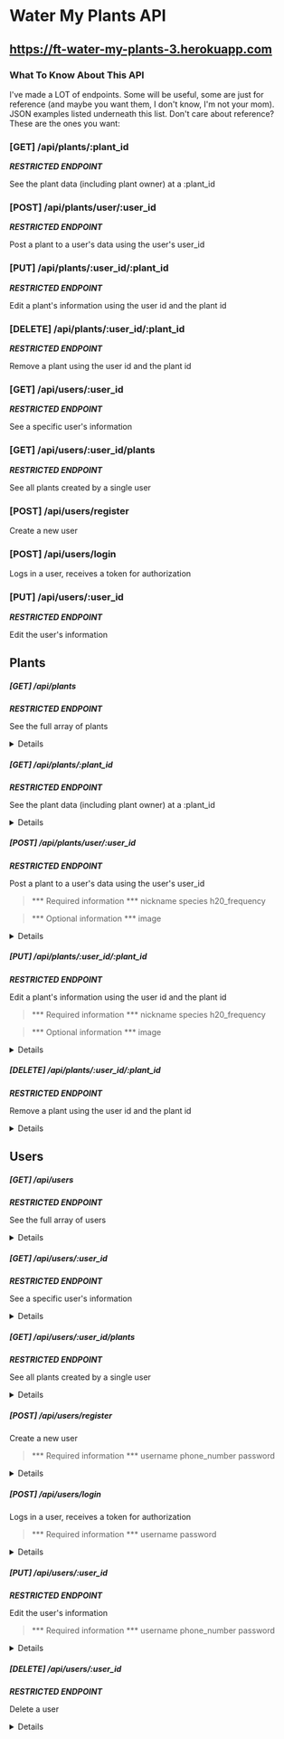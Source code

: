 # Water My Plants API
## https://ft-water-my-plants-3.herokuapp.com
### What To Know About This API
I've made a LOT of endpoints. Some will be useful, some are just for reference (and maybe you want them, I don't know, I'm not your mom). JSON examples listed underneath this list. Don't care about reference? These are the ones you want:

### [GET] /api/plants/:plant_id
***RESTRICTED ENDPOINT***

See the plant data (including plant owner) at a :plant_id

### [POST] /api/plants/user/:user_id
***RESTRICTED ENDPOINT***

Post a plant to a user's data using the user's user_id

### [PUT] /api/plants/:user_id/:plant_id
***RESTRICTED ENDPOINT***

Edit a plant's information using the user id and the plant id

### [DELETE] /api/plants/:user_id/:plant_id
***RESTRICTED ENDPOINT***

Remove a plant using the user id and the plant id

### [GET] /api/users/:user_id
***RESTRICTED ENDPOINT***

See a specific user's information

### [GET] /api/users/:user_id/plants
***RESTRICTED ENDPOINT***

See all plants created by a single user

### [POST] /api/users/register
Create a new user

### [POST] /api/users/login
Logs in a user, receives a token for authorization

### [PUT] /api/users/:user_id
***RESTRICTED ENDPOINT***

Edit the user's information

## Plants
##### [GET] /api/plants
***RESTRICTED ENDPOINT***

See the full array of plants
<details>

```JSON
[
    {
        "plant_id": 1,
        "nickname": "Fish",
        "species": "gillyweed",
        "h20_frequency": 3,
        "image": null,
        "plant_owner_id": 1,
        "plant_owner": "connie"
    },
    {
        "plant_id": 2,
        "nickname": "Tailss",
        "species": "dirigible plum",
        "h20_frequency": 3,
        "image": null,
        "plant_owner_id": 2,
        "plant_owner": "michael"
    },
    {
        "plant_id": 3,
        "nickname": "Tyke",
        "species": "mandrake",
        "h20_frequency": 3,
        "image": null,
        "plant_owner_id": 3,
        "plant_owner": "dave"
    },
    {
        "plant_id": 4,
        "nickname": "Pussy Patty",
        "species": "bubotuber",
        "h20_frequency": 3,
        "image": null,
        "plant_owner_id": 4,
        "plant_owner": "veronica"
    },
    {
        "plant_id": 5,
        "nickname": "Wiggles",
        "species": "venomous tentacula",
        "h20_frequency": 3,
        "image": null,
        "plant_owner_id": 5,
        "plant_owner": "jonathan"
    },
    {
        "plant_id": 6,
        "nickname": "Turtle",
        "species": "shrivelpig",
        "h20_frequency": 3,
        "image": null,
        "plant_owner_id": 6,
        "plant_owner": "daniel"
    }
]
```

</details>

##### [GET] /api/plants/:plant_id
***RESTRICTED ENDPOINT***

See the plant data (including plant owner) at a :plant_id
<details>

/api/plants/1

```JSON
{
    "plant_id": 1,
    "nickname": "Fish",
    "species": "gillyweed",
    "h20_frequency": 3,
    "image": null,
    "plant_owner_id": 1,
    "plant_owner": "connie"
}
```

</details>

##### [POST] /api/plants/user/:user_id
***RESTRICTED ENDPOINT***

Post a plant to a user's data using the user's user_id

> *** Required information ***
> nickname
> species
> h20_frequency

> *** Optional information ***
> image

<details>

/api/plants/user/2

```JSON
{
    "plant_id": 9,
    "nickname": "Spike",
    "species": "cactus",
    "h20_frequency": 1200,
    "image": null
}
```

</details>

##### [PUT] /api/plants/:user_id/:plant_id
***RESTRICTED ENDPOINT***

Edit a plant's information using the user id and the plant id

> *** Required information ***
> nickname
> species
> h20_frequency

> *** Optional information ***
> image

<details>

/api/plants/user/2/9

```JSON
{
    "nickname": "Spikey",
    "species": "cactus",
    "h20_frequency": 1200
}
```

</details>

##### [DELETE] /api/plants/:user_id/:plant_id
***RESTRICTED ENDPOINT***

Remove a plant using the user id and the plant id
<details>

/api/plants/user/2/9

```JSON
{
    "message": "Did your plant die? That's okay. I'm only judging you the slightest bit."
}
```

</details>

## Users
##### [GET] /api/users
***RESTRICTED ENDPOINT***

See the full array of users
<details>

```JSON
[
    {
        "user_id": 1,
        "username": "connie",
        "phone_number": "1118675309"
    },
    {
        "user_id": 2,
        "username": "michael",
        "phone_number": "2228675309"
    },
    {
        "user_id": 3,
        "username": "dave",
        "phone_number": "3338675309"
    },
    {
        "user_id": 4,
        "username": "veronica",
        "phone_number": "4448675309"
    },
    {
        "user_id": 5,
        "username": "jonathan",
        "phone_number": "5558675309"
    },
    {
        "user_id": 6,
        "username": "daniel",
        "phone_number": "6668675309"
    }
]
```

</details>

##### [GET] /api/users/:user_id
***RESTRICTED ENDPOINT***

See a specific user's information
<details>

```JSON
{
    "user_id": 3,
    "username": "dave",
    "phone_number": "3338675309"
}
```

</details>

##### [GET] /api/users/:user_id/plants
***RESTRICTED ENDPOINT***

See all plants created by a single user
<details>

```JSON
[
    {
        "plant_id": 3,
        "nickname": "Tyke",
        "species": "mandrake",
        "h20_frequency": 3,
        "image": null
    }
]
```

</details>

##### [POST] /api/users/register
Create a new user

> *** Required information ***
> username
> phone_number
> password

<details>

```JSON
{
    "user_id": 7,
    "username": "gabe",
    "phone_number": "7778675309"
}
```

</details>

##### [POST] /api/users/login
Logs in a user, receives a token for authorization

> *** Required information ***
> username
> password

<details>

```JSON
{
    "message": "Login successful",
    "token": "eyJhbGciOiJIUzI1NiIsInR5cCI6IkpXVCJ9.eyJ1c2VybmFtZSI6ImdhYmUiLCJpYXQiOjE2MjE2NjEwODMsImV4cCI6MTYyMTc0NzQ4M30.7VWM3Q1JWAgw-HWKpDCu2GZN4AzVlkA-FUZoEIO0oZg"
}
```

</details>

##### [PUT] /api/users/:user_id
***RESTRICTED ENDPOINT***

Edit the user's information

> *** Required information ***
> username
> phone_number
> password

<details>

```JSON
{
    "username": "gabe",
    "password": "password",
    "phone_number": 7778675308
}
```

</details>

##### [DELETE] /api/users/:user_id
***RESTRICTED ENDPOINT***

Delete a user
<details>

```JSON
{
    "message": "Sorry you hate plants."
}
```

</details>